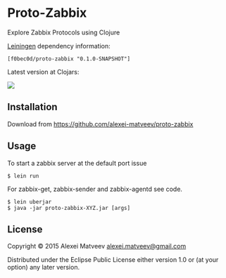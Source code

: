 # Proto-Zabbix

Explore Zabbix Protocols using Clojure

[Leiningen](https://github.com/technomancy/leiningen) dependency
information:

    [f0bec0d/proto-zabbix "0.1.0-SNAPSHOT"]

Latest version at Clojars:

![](https://clojars.org/f0bec0d/proto-zabbix/latest-version.svg)

## Installation

Download from https://github.com/alexei-matveev/proto-zabbix

## Usage

To start a zabbix server at the default port issue

    $ lein run

For zabbix-get, zabbix-sender and zabbix-agentd see code.

    $ lein uberjar
    $ java -jar proto-zabbix-XYZ.jar [args]

## License

Copyright © 2015 Alexei Matveev <alexei.matveev@gmail.com>

Distributed under the Eclipse Public License either version 1.0 or (at
your option) any later version.
